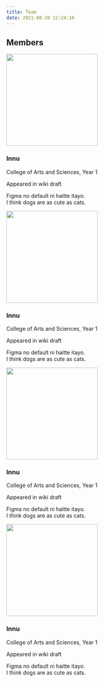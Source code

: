 ```yaml
---
title: Team
date: 2021-08-20 12:24:16
---
```


## Members

<section class="gallery">
  <div>
    <img src="https://2021.igem.org/wiki/images/a/a6/T--UTokyo--innu.jpg" width="240" height="240" />
    <h3>Innu</h3>
    <p class="profile-bio">
      College of Arts and Sciences, Year 1
    </p>
    <p class="profile-bio">
      Appeared in wiki draft
    </p>
    <p class="profile-voice">
      Figma no default ni haitte itayo.<br />
      I think dogs are as cute as cats.
    </p>
  </div>
  <div>
    <img src="https://2021.igem.org/wiki/images/a/a6/T--UTokyo--innu.jpg" width="240" height="240" />
    <h3>Innu</h3>
    <p class="profile-bio">
      College of Arts and Sciences, Year 1
    </p>
    <p class="profile-bio">
      Appeared in wiki draft
    </p>
    <p class="profile-voice">
      Figma no default ni haitte itayo.<br />
      I think dogs are as cute as cats.
    </p>
  </div>
  <div>
    <img src="https://2021.igem.org/wiki/images/a/a6/T--UTokyo--innu.jpg" width="240" height="240" />
    <h3>Innu</h3>
    <p class="profile-bio">
      College of Arts and Sciences, Year 1
    </p>
    <p class="profile-bio">
      Appeared in wiki draft
    </p>
    <p class="profile-voice">
      Figma no default ni haitte itayo.<br />
      I think dogs are as cute as cats.
    </p>
  </div>
  <div>
    <img src="https://2021.igem.org/wiki/images/a/a6/T--UTokyo--innu.jpg" width="240" height="240" />
    <h3>Innu</h3>
    <p class="profile-bio">
      College of Arts and Sciences, Year 1
    </p>
    <p class="profile-bio">
      Appeared in wiki draft
    </p>
    <p class="profile-voice">
      Figma no default ni haitte itayo.<br />
      I think dogs are as cute as cats.
    </p>
  </div>
</section>
